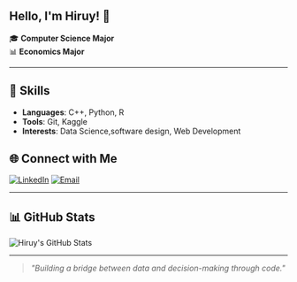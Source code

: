 ## Hello, I'm Hiruy! 👋

🎓 **Computer Science Major**  
📊 **Economics Major**  


---

## 🔧 Skills
- **Languages**: C++, Python, R
- **Tools**: Git, Kaggle 
- **Interests**: Data Science,software design, Web Development

## 🌐 Connect with Me
[![LinkedIn](https://img.shields.io/badge/LinkedIn-Connect-blue)](https://www.linkedin.com/in/hiruy-kassa-b17922297/)
[![Email](https://img.shields.io/badge/Email-Contact-brightgreen)](mailto:hiruygirmak@gmail.com)

---

## 📊 GitHub Stats
![Hiruy's GitHub Stats](https://github-readme-stats.vercel.app/api?username=yourusername&show_icons=true&theme=radical)

---

> _"Building a bridge between data and decision-making through code."_

